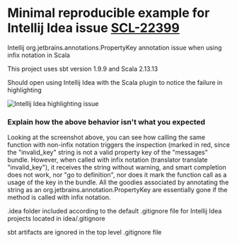 # Minimal reproducible example for Intellij Idea issue [SCL-22399](https://youtrack.jetbrains.com/issue/SCL-22399/Inspection-Scala-Properties-files-Invalid-property-key-does-not-work-with-infix-notation)

Intellij org.jetbrains.annotations.PropertyKey annotation issue when using infix notation in Scala

This project uses sbt version 1.9.9 and Scala 2.13.13

Should open using Intellij Idea with the Scala plugin to notice the failure in highlighting

![Intellij Idea highlighting issue](https://youtrack.jetbrains.com/api/files/74-2280180?sign=MTcxMjk2NjQwMDAwMHwxMS0xNDU5MjEzfDc0LTIyODAxODB8TnpHem5CSExnbEhGNWR0NlVWVW9KUkNhU0U4VlJSOU8tTTFraEpyUV9MMA0K&updated=1712778157289)

### Explain how the above behavior isn't what you expected

Looking at the screenshot above, you can see how calling the same function with non-infix notation triggers the inspection (marked in red, since the "invalid_key" string is not a valid property key of the "messages" bundle. However, when called with infix notation (translator translate "invalid_key"), it receives the string without warning, and smart completion does not work, nor "go to definition", nor does it mark the function call as a usage of the key in the bundle. All the goodies associated by annotating the string as an org.jetbrains.annotation.PropertyKey are essentially gone if the method is called with infix notation.

.idea folder included according to the default .gitignore file for Intellij Idea projects located
in idea/.gitignore

sbt artifacts are ignored in the top level .gitignore file